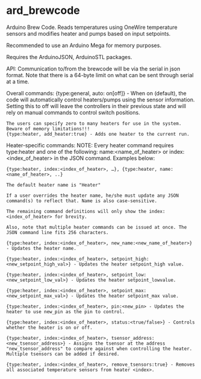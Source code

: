 # ard_brewcode
Arduino Brew Code. Reads temperatures using OneWire temperature sensors and modifies heater and pumps based on input setpoints.

Recommended to use an Arduino Mega for memory purposes.

Requires the ArduinoJSON, ArduinoSTL packages.

API:
Communication to/from the brewcode will be via the serial in json format. Note that there is a 64-byte limit on what can be sent through serial at a time.

Overall commands: 
    {type:general, auto: on[off]} - When on (default), the code will automatically control heaters/pumps using the sensor information. Setting this to off will leave the controllers in their previous state and will rely on manual commands to control switch positions.
    
    The users can specify zero to many heaters for use in the system. Beware of memory limitations!!!
    {type:heater, add_heater:true} - Adds one heater to the current run.

Heater-specific commands:
    NOTE: Every heater command requires type:heater and one of the following: name:<name_of_heater> or index:<index_of_heater> in the JSON command. Examples below:
    
    {type:heater, index:<index_of_heater>, …}, {type:heater, name:<name_of_heater>, ..} 
    
    The default heater name is "Heater" 
    
    If a user overrides the heater name, he/she must update any JSON command(s) to reflect that. Name is also case-sensitive.
    
    The remaining command definitions will only show the index:<index_of_heater> for brevity.
    
    Also, note that multiple heater commands can be issued at once. The JSON command line fits 256 characters.
    
    {type:heater, index:<index_of_heater>, new_name:<new_name_of_heater>} - Updates the heater name.
    
    {type:heater, index:<index_of_heater>, setpoint_high:<new_setpoint_high_val>} - Updates the heater setpoint_high value.
    
    {type:heater, index:<index_of_heater>, setpoint_low:<new_setpoint_low_val>} - Updates the heater setpoint_lowvalue.
    
    {type:heater, index:<index_of_heater>, setpoint_max:<new_setpoint_max_val>} - Updates the heater setpoint_max value.
    
    {type:heater, index:<index_of_heater>, pin:<new_pin> - Updates the heater to use new_pin as the pin to control.
    
    {type:heater, index:<index_of_heater>, status:<true/false>} - Controls whether the heater is on or off.
    
    {type:heater, index:<index_of_heater>, tsensor_address:<new_tsensor_address>} - Assigns the tsensor at the address "new_tsensor_address" to compare against when controlling the heater. Multiple tsensors can be added if desired.
    
    {type:heater, index:<index_of_heater>, remove_tsensors:true} - Removes all associated temperature sensors from heater <index>.	
